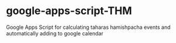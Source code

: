 # google-apps-script-THM
Google Apps Script for calculating taharas hamishpacha events and automatically adding to google calendar
